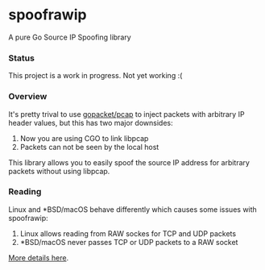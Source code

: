 # spoofrawip

A pure Go Source IP Spoofing library

### Status

This project is a work in progress.  Not yet working :(

### Overview

It's pretty trival to use [gopacket/pcap](https://pkg.go.dev/github.com/google/gopacket/pcap)
to inject packets with arbitrary IP header values, but this has two major downsides:

 1. Now you are using CGO to link libpcap
 1. Packets can not be seen by the local host

This library allows you to easily spoof the source IP address for arbitrary
packets without using libpcap.

### Reading

Linux and *BSD/macOS behave differently which causes some issues with spoofrawip:

 1. Linux allows reading from RAW sockes for TCP and UDP packets
 2. *BSD/macOS never passes TCP or UDP packets to a RAW socket

[More details here](https://sock-raw.org/papers/sock_raw).